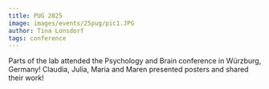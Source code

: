 ```yaml
---
title: PUG 2025
image: images/events/25pug/pic1.JPG
author: Tina Lonsdorf
tags: conference
---
```


Parts of the lab attended the Psychology and Brain conference in Würzburg, Germany! Claudia, Julia, Maria and Maren presented posters and shared their work!


